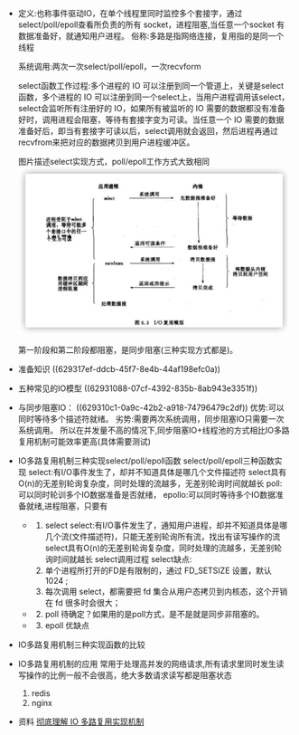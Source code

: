 - 定义:也称事件驱动IO，在单个线程里同时监控多个套接字，通过 select/poll/epoll查看所负责的所有 socket，进程阻塞,当任意一个socket 有数据准备好，就通知用户进程。
  俗称:多路是指网络连接，复用指的是同一个线程
  
  
  
  系统调用:两次一次select/poll/epoll，一次recvform
  
  select函数工作过程:多个进程的 IO 可以注册到同一个管道上，关键是select函数，多个进程的 IO 可以注册到同一个select上，当用户进程调用该select，select会监听所有注册好的 IO，如果所有被监听的 IO 需要的数据都没有准备好时，调用进程会阻塞，等待有套接字变为可读。当任意一个 IO 需要的数据准备好后，即当有套接字可读以后，select调用就会返回，然后进程再通过recvfrom来把对应的数据拷贝到用户进程缓冲区。
  
  图片描述select实现方式，poll/epoll工作方式大致相同
  ![select实现方式IO多路复用.png](../assets/image_1653824421764_0.png)
  
  第一阶段和第二阶段都阻塞，是同步阻塞(三种实现方式都是)。
- 准备知识
  ((629317ef-ddcb-45f7-8e4b-44af198efc0a))
- 五种常见的IO模型
  ((62931088-07cf-4392-835b-8ab943e3351f))
- 与同步阻塞IO：
  ((629310c1-0a9c-42b2-a918-74796479c2df)) 
  优势:可以同时等待多个描述符就绪。
  劣势:需要两次系统调用，同步阻塞IO只需要一次系统调用。
  所以在并发量不高的情况下,同步阻塞IO+线程池的方式相比IO多路复用机制可能效率更高(具体需要测试)
- IO多路复用机制三种实现select/poll/epoll函数
  select/poll/epoll三种函数实现
  select:有I/O事件发生了，却并不知道具体是哪几个文件描述符
  select具有O(n)的无差别轮询复杂度，同时处理的流越多，无差别轮询时间就越长
  poll:可以同时轮训多个IO数据准备是否就绪，
  epollo:可以同时等待多个IO数据准备就绪,进程阻塞，只要有
	- 1. select 
	  select:有I/O事件发生了，通知用户进程，却并不知道具体是哪几个流(文件描述符)，只能无差别轮询所有流，找出有读写操作的流
	  select具有O(n)的无差别轮询复杂度，同时处理的流越多，无差别轮询时间就越长
	  select调用过程
	  select缺点:
	  1. 单个进程所打开的FD是有限制的，通过 FD_SETSIZE 设置，默认1024 ;
	  2. 每次调用 select，都需要把 fd 集合从用户态拷贝到内核态，这个开销在 fd 很多时会很大；
	- 2. poll
	  待确定？如果用的是poll方式，是不是就是同步非阻塞的。
	- 3. epoll
	  优缺点
- IO多路复用机制三种实现函数的比较
- IO多路复用机制的应用
  常用于处理高并发的网络请求,所有请求里同时发生读写操作的比例一般不会很高，绝大多数请求读写都是阻塞状态
  1. redis
  2. nginx
- 资料
  [彻底理解 IO 多路复用实现机制](https://juejin.cn/post/6882984260672847879)